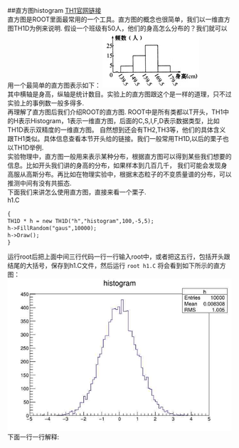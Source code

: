 ##直方图histogram
[TH1官网链接](https://root.cern.ch/doc/master/classTH1.html)  
直方图是ROOT里面最常用的一个工具。直方图的概念也很简单，我们以一维直方图TH1D为例来说明.
假设一个班级有50人，他们的身高怎么分布的？我们就可以用一个最简单的直方图表示如下：
![image](histogram.jpg)  
其中横轴是身高，纵轴是统计数目。实验上的直方图跟这个是一样的道理，只不过实验上的事例数一般多得多.  
再理解了直方图后我们介绍ROOT的直方图.
ROOT中是所有类都以T开头，TH1中的H表示Histogram，1表示一维直方图，后面的C,S,I,F,D表示数据类型，比如TH1D表示双精度的一维直方图。
自然想到还会有TH2,TH3等，他们的具体含义跟TH1类似。具体信息查看本节开头给的链接。我们一般常用TH1D,以后的栗子也以TH1D举例.  
实验物理中，直方图一般用来表示某种分布，根据直方图可以得到某些我们想要的信息。比如开头我们讲的身高的分布，如果样本到几百几千，
我们可能会发现身高服从高斯分布。再比如在物理实验中，根据末态粒子的不变质量谱的分布，可以推测中间有没有共振态.  
下面我们来讲怎么使用直方图，直接来看一个栗子.  
h1.C  
```
{
TH1D * h = new TH1D("h","histogram",100,-5,5);  
h->FillRandom("gaus",10000);  
h->Draw();  
}  
```
运行root后把上面中间三行代码一行一行输入root中，或者把这五行，包括开头跟结尾的大括号，保存到h1.C文件，然后运行
``
root h1.C
``
将会看到如下所示的直方图：
![image](h1.jpg)  
下面一行一行解释:  

